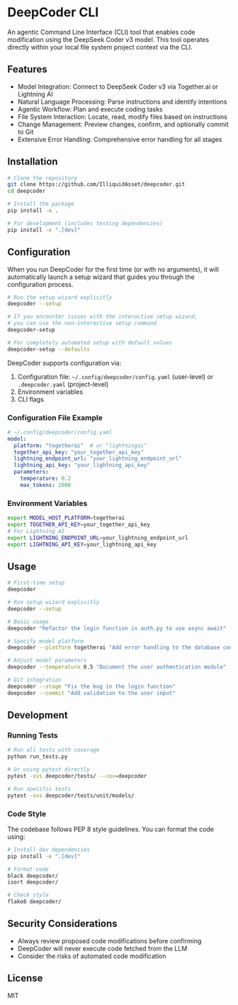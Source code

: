 # DeepCoder CLI

An agentic Command Line Interface (CLI) tool that enables code modification using the DeepSeek Coder v3 model. This tool operates directly within your local file system project context via the CLI.

## Features

- Model Integration: Connect to DeepSeek Coder v3 via Together.ai or Lightning AI
- Natural Language Processing: Parse instructions and identify intentions
- Agentic Workflow: Plan and execute coding tasks
- File System Interaction: Locate, read, modify files based on instructions
- Change Management: Preview changes, confirm, and optionally commit to Git
- Extensive Error Handling: Comprehensive error handling for all stages

## Installation

```bash
# Clone the repository
git clone https://github.com/IlliquidAsset/deepcoder.git
cd deepcoder

# Install the package
pip install -e .

# For development (includes testing dependencies)
pip install -e ".[dev]"
```

## Configuration

When you run DeepCoder for the first time (or with no arguments), it will automatically launch a setup wizard that guides you through the configuration process.

```bash
# Run the setup wizard explicitly
deepcoder --setup

# If you encounter issues with the interactive setup wizard,
# you can use the non-interactive setup command
deepcoder-setup

# For completely automated setup with default values
deepcoder-setup --defaults
```

DeepCoder supports configuration via:

1. Configuration file: `~/.config/deepcoder/config.yaml` (user-level) or `.deepcoder.yaml` (project-level)
2. Environment variables
3. CLI flags

### Configuration File Example

```yaml
# ~/.config/deepcoder/config.yaml
model:
  platform: "togetherai"  # or "lightningai"
  together_api_key: "your_together_api_key"
  lightning_endpoint_url: "your_lightning_endpoint_url"
  lightning_api_key: "your_lightning_api_key"
  parameters:
    temperature: 0.2
    max_tokens: 2000
```

### Environment Variables

```bash
export MODEL_HOST_PLATFORM=togetherai
export TOGETHER_API_KEY=your_together_api_key
# For Lightning AI
export LIGHTNING_ENDPOINT_URL=your_lightning_endpoint_url
export LIGHTNING_API_KEY=your_lightning_api_key
```

## Usage

```bash
# First-time setup
deepcoder

# Run setup wizard explicitly
deepcoder --setup

# Basic usage
deepcoder "Refactor the login function in auth.py to use async await"

# Specify model platform
deepcoder --platform togetherai "Add error handling to the database connection in db.py"

# Adjust model parameters
deepcoder --temperature 0.5 "Document the user authentication module"

# Git integration
deepcoder --stage "Fix the bug in the login function"
deepcoder --commit "Add validation to the user input"
```

## Development

### Running Tests

```bash
# Run all tests with coverage
python run_tests.py

# Or using pytest directly
pytest -xvs deepcoder/tests/ --cov=deepcoder

# Run specific tests
pytest -xvs deepcoder/tests/unit/models/
```

### Code Style

The codebase follows PEP 8 style guidelines. You can format the code using:

```bash
# Install dev dependencies
pip install -e ".[dev]"

# Format code
black deepcoder/
isort deepcoder/

# Check style
flake8 deepcoder/
```

## Security Considerations

- Always review proposed code modifications before confirming
- DeepCoder will never execute code fetched from the LLM
- Consider the risks of automated code modification

## License

MIT